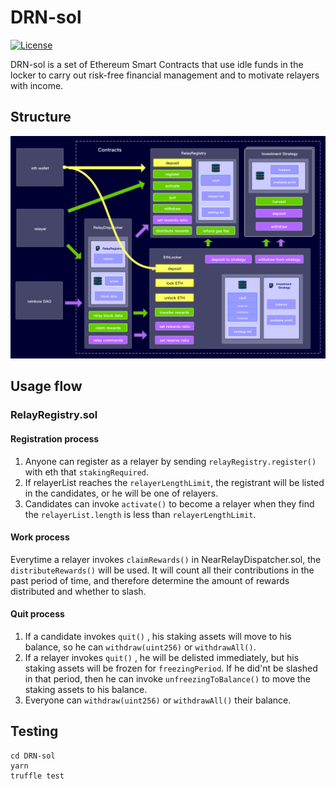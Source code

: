 # DRN-sol

[![License](https://img.shields.io/badge/License-Apache%202.0-blue.svg)](https://opensource.org/licenses/Apache-2.0)

DRN-sol is a set of Ethereum Smart Contracts that use idle funds in the locker to carry out risk-free financial management and to motivate relayers with income.

## Structure

![Structure](./imgs/structure.png)

## Usage flow

### RelayRegistry.sol

#### Registration process

1. Anyone can register as a relayer by sending `relayRegistry.register()` with eth that `stakingRequired`.
2. If relayerList reaches the `relayerLengthLimit`, the registrant will be listed in the candidates, or he will be one of relayers.
3. Candidates can invoke `activate()` to become a relayer when they find the `relayerList.length` is less than `relayerLengthLimit`.

#### Work process

Everytime a relayer invokes `claimRewards()` in NearRelayDispatcher.sol, the `distributeRewards()` will be used. It will count all their contributions in the past period of time, and therefore determine the amount of rewards distributed and whether to slash.

#### Quit process

1. If a candidate invokes `quit()` , his staking assets will move to his balance, so he can `withdraw(uint256)` or `withdrawAll()`.
2. If a relayer invokes `quit()` , he will be delisted immediately, but his staking assets will be frozen for `freezingPeriod`. If he did'nt be slashed in that period, then he can invoke `unfreezingToBalance()` to move the staking assets to his balance.
3. Everyone can `withdraw(uint256)` or `withdrawAll()`  their balance.



## Testing

```
cd DRN-sol
yarn
truffle test
```
